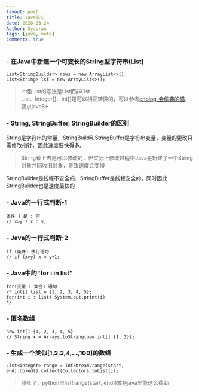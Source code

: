 ```yaml
---
layout: post
title: Java笔记
date: 2020-03-24
Author: Syaoran
tags: [java, note]
comments: true
---
```


### - 在Java中新建一个可变长的String型字符串(List)
```
List<StringBuilder> rows = new ArrayList<>();
List<String> lst = new ArrayList<>();
```
> int型List的写法是List<Integer>而非List<int>  
> List<Integer>、Integer[]、int[]是可以相互转换的，可以参考[cnblog_会偷袭的猫](https://www.cnblogs.com/cat520/p/10299879.html)，要求java8+

### - String, StringBuffer, StringBuilder的区别
String是字符串的常量，StringBuild和StringBuffer是字符串变量，变量的更改只需修改指针，因此速度要快得多。
> String看上去是可以修改的，但实际上修改过程中Java是新建了一个String对象并回收旧对象，导致速度会变慢

StringBuilder是线程不安全的，StringBuffer是线程安全的，同时因此StringBuilder也是速度最快的

### - Java的一行式判断-1
	条件 ? 是 : 否 
    // x>y ? x : y;

### - Java的一行式判断-2
	if (条件) 执行语句
    // if (x>y) x = y+1;

### - Java中的"for i in list"
	for(变量 : 集合) 语句
    /* int[] list = {1, 2, 3, 4, 5};
    for(int i : list) System.out.print(i) 
    */

### - 匿名数组
	new int[] {1, 2, 3, 4, 5}
    // String x = Arrays.toString(new int[] {1, 2});

### - 生成一个类似[1,2,3,4,...,100]的数组  
	List<Integer> range = IntStream.range(start, end).boxed().collect(Collectors.toList());  
> 我吐了，python里list(range(start, end))放在java里能这么费劲























